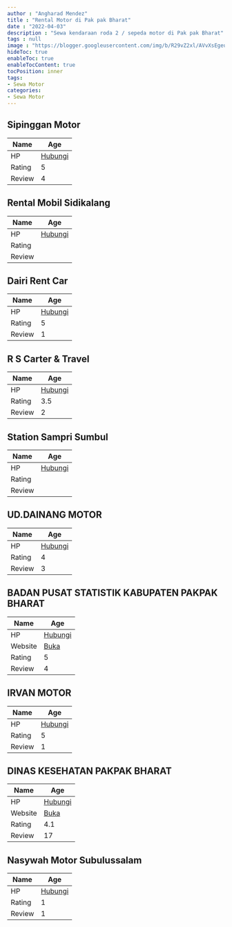 ```yaml
---
author : "Angharad Mendez"
title : "Rental Motor di Pak pak Bharat"
date : "2022-04-03"
description : "Sewa kendaraan roda 2 / sepeda motor di Pak pak Bharat"
tags : null
image : "https://blogger.googleusercontent.com/img/b/R29vZ2xl/AVvXsEgeujeANx0cDyJBZxBsOZD_lxuB_19BQomMn-SB59JjUm4PV1ME06vn6_-4h8t2Qlz5VPsf8two8Rnhf1zaGtwUwiEjfo8fgsWvP2UgD0OkdrAsFdL8_sFrAg2CFqmo0vl4vOztkNFbp-X4BUN7iX2_HOyTGVsheZD4RSozCQpFFup942QEbdHg01jmBg/w300-h200/rental-motor-di-pak-pak-bharat.png"
hideToc: true
enableToc: true
enableTocContent: true
tocPosition: inner
tags:
- Sewa Motor
categories:
- Sewa Motor
---
```



## Sipinggan Motor

Name | Age
--------|------
HP | [Hubungi](https://pcandroidplayer.blogspot.com/?clayads=https://getnumber.ndower.dev?phone=MDgxMjY0NjgwMjY4)
Rating | 5
Review | 4


## Rental Mobil Sidikalang

Name | Age
--------|------
HP | [Hubungi](https://pcandroidplayer.blogspot.com/?clayads=https://getnumber.ndower.dev?phone=)
Rating | 
Review | 


## Dairi Rent Car

Name | Age
--------|------
HP | [Hubungi](https://pcandroidplayer.blogspot.com/?clayads=https://getnumber.ndower.dev?phone=)
Rating | 5
Review | 1


## R S Carter &amp; Travel

Name | Age
--------|------
HP | [Hubungi](https://pcandroidplayer.blogspot.com/?clayads=https://getnumber.ndower.dev?phone=MDgxMjU0MDIxNjg4)
Rating | 3.5
Review | 2


## Station Sampri Sumbul

Name | Age
--------|------
HP | [Hubungi](https://pcandroidplayer.blogspot.com/?clayads=https://getnumber.ndower.dev?phone=)
Rating | 
Review | 


## UD.DAINANG MOTOR

Name | Age
--------|------
HP | [Hubungi](https://pcandroidplayer.blogspot.com/?clayads=https://getnumber.ndower.dev?phone=MDYyNzI1MjAwNjI=)
Rating | 4
Review | 3


## BADAN PUSAT STATISTIK KABUPATEN PAKPAK BHARAT

Name | Age
--------|------
HP | [Hubungi](https://pcandroidplayer.blogspot.com/?clayads=https://getnumber.ndower.dev?phone=MDYyNzc0MzMwNjU=)
Website | [Buka](https://pcandroidplayer.blogspot.com/?clayads=aHR0cDovL3Bha3Bha2JoYXJhdGthYi5icHMuZ28uaWQv) 
Rating | 5
Review | 4


## IRVAN MOTOR

Name | Age
--------|------
HP | [Hubungi](https://pcandroidplayer.blogspot.com/?clayads=https://getnumber.ndower.dev?phone=)
Rating | 5
Review | 1


## DINAS KESEHATAN PAKPAK BHARAT

Name | Age
--------|------
HP | [Hubungi](https://pcandroidplayer.blogspot.com/?clayads=https://getnumber.ndower.dev?phone=)
Website | [Buka](https://pcandroidplayer.blogspot.com/?clayads=aHR0cHM6Ly9kaW5rZXMucGFrcGFrYmhhcmF0a2FiLmdvLmlkLw==) 
Rating | 4.1
Review | 17


## Nasywah Motor Subulussalam

Name | Age
--------|------
HP | [Hubungi](https://pcandroidplayer.blogspot.com/?clayads=https://getnumber.ndower.dev?phone=)
Rating | 1
Review | 1



